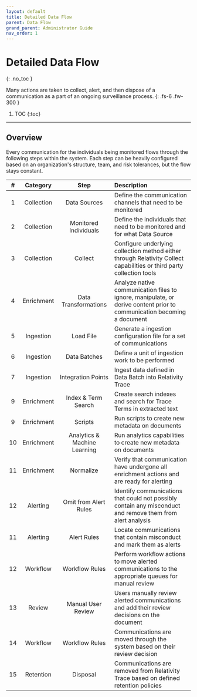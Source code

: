 ```yaml
---
layout: default
title: Detailed Data Flow
parent: Data Flow
grand_parent: Administrator Guide
nav_order: 1
---
```


# Detailed Data Flow
{: .no_toc }


Many actions are taken to collect, alert, and then dispose of a communication as a part of an ongoing surveillance process. 
{: .fs-6 .fw-300 }

1. TOC
{:toc}

---
## Overview

Every communication for the individuals being monitored flows through the following steps within the system. Each step can be heavily configured based on an organization's structure, team, and risk tolerances, but the flow stays constant. 

| # | Category | Step | Description |
|:---:|:------:|:-------------:|:-----|
| 1 | Collection | Data Sources | Define the communication channels that need to be monitored |
| 2 | Collection | Monitored Individuals | Define the individuals that need to be monitored and for what Data Source |
| 3 | Collection | Collect | Configure underlying collection method either through Relativity Collect capabilities or third party collection tools |
| 4 | Enrichment | Data Transformations | Analyze native communication files to ignore, manipulate, or derive content prior to communication becoming a document  |
| 5 | Ingestion | Load File | Generate a ingestion configuration file for a set of communications |
| 6 | Ingestion | Data Batches| Define a unit of ingestion work to be performed |
| 7 | Ingestion | Integration Points | Ingest data defined in Data Batch into Relativity Trace|
| 9 | Enrichment | Index & Term Search | Create search indexes and search for Trace Terms in extracted text |
| 9 | Enrichment | Scripts | Run scripts to create new metadata on documents |
| 10 | Enrichment | Analytics & Machine Learning | Run analytics capabilities to create new metadata on documents |
| 11 | Enrichment | Normalize | Verify that communication have undergone all enrichment actions and are ready for alerting |
|12 | Alerting | Omit from Alert Rules | Identify communications that could not possibly contain any misconduct and remove them from alert analysis |
| 11 | Alerting | Alert Rules | Locate communications that contain misconduct and mark them as alerts |
| 12 | Workflow | Workflow Rules | Perform workflow actions to move alerted communications to the appropriate queues for manual review |
| 13 | Review | Manual User Review | Users manually review alerted communications and add their review decisions on the document |
| 14 | Workflow | Workflow Rules | Communications are moved through the system based on their review decision |
| 15 | Retention | Disposal | Communications are removed from Relativity Trace based on defined retention policies |
